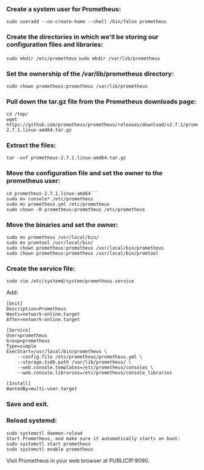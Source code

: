 ### Create a system user for Prometheus:
```sudo useradd --no-create-home --shell /bin/false prometheus```

### Create the directories in which we'll be storing our configuration files and libraries:
```sudo mkdir /etc/prometheus```
```sudo mkdir /var/lib/prometheus```

### Set the ownership of the /var/lib/prometheus directory:
```sudo chown prometheus:prometheus /var/lib/prometheus```

### Pull down the tar.gz file from the Prometheus downloads page:

```
cd /tmp/
wget https://github.com/prometheus/prometheus/releases/download/v2.7.1/prometheus-2.7.1.linux-amd64.tar.gz
```

### Extract the files:
```tar -xvf prometheus-2.7.1.linux-amd64.tar.gz```

### Move the configuration file and set the owner to the prometheus user:

```
cd prometheus-2.7.1.linux-amd64```
sudo mv console* /etc/prometheus
sudo mv prometheus.yml /etc/prometheus
sudo chown -R prometheus:prometheus /etc/prometheus
```

### Move the binaries and set the owner:
```
sudo mv prometheus /usr/local/bin/
sudo mv promtool /usr/local/bin/
sudo chown prometheus:prometheus /usr/local/bin/prometheus
sudo chown prometheus:prometheus /usr/local/bin/promtool
```

### Create the service file:
```sudo vim /etc/systemd/system/prometheus.service```

Add:
```
[Unit]
Description=Prometheus
Wants=network-online.target
After=network-online.target

[Service]
User=prometheus
Group=prometheus
Type=simple
ExecStart=/usr/local/bin/prometheus \
    --config.file /etc/prometheus/prometheus.yml \
    --storage.tsdb.path /var/lib/prometheus/ \
    --web.console.templates=/etc/prometheus/consoles \
    --web.console.libraries=/etc/prometheus/console_libraries

[Install]
WantedBy=multi-user.target
```

### Save and exit.
### Reload systemd:

```
sudo systemctl daemon-reload
Start Prometheus, and make sure it automatically starts on boot:
sudo systemctl start prometheus
sudo systemctl enable prometheus
```

Visit Prometheus in your web browser at PUBLICIP:9090.